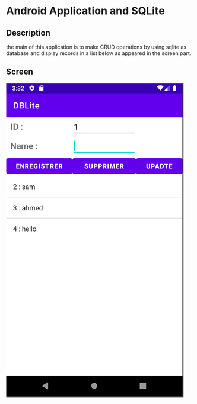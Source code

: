 # Android Application and SQLite

## Description
the main of this application is to make CRUD operations by using sqlite as database and display records in a list below as appeared in the screen part.

## Screen

![](./capture/main.png)
